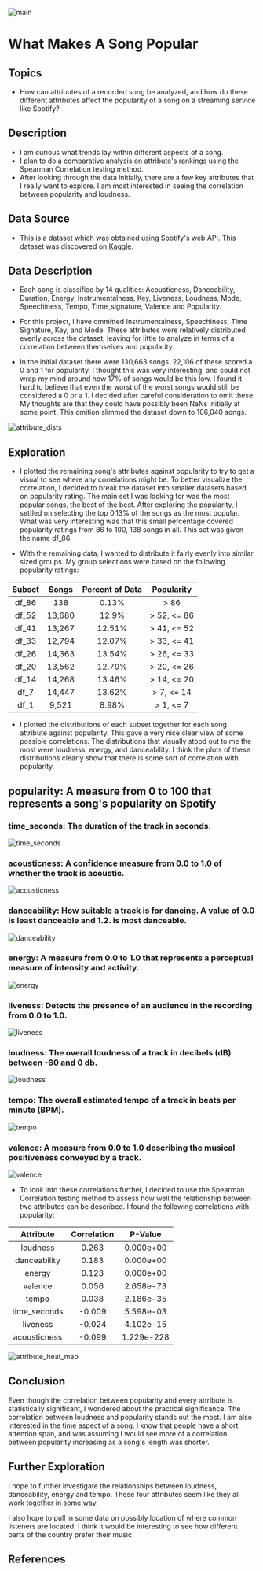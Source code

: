 ![main](/images/waveform2.jpg)

# What Makes A Song Popular

## Topics

- How can attributes of a recorded song be analyzed, and how do these different attributes affect the popularity of a song on a streaming service like Spotify?

## Description

- I am curious what trends lay within different aspects of a song.
- I plan to do a comparative analysis on attribute's rankings using the Spearman Correlation testing method.
- After looking through the data initially, there are a few key attributes that I really want to explore.  I am most interested in seeing the correlation between popularity and loudness.

## Data Source

- This is a dataset which was obtained using Spotify's web API.  This dataset was discovered on [Kaggle](https://www.kaggle.com/tomigelo/spotify-audio-features/home?select=SpotifyAudioFeaturesNov2018.csv "Title").

## Data Description

- Each song is classified by 14 qualities: Acousticness, Danceability, Duration, Energy, Instrumentalness, Key, Liveness, Loudness, Mode, Speechiness, Tempo, Time_signature, Valence and Popularity.

- For this project, I have ommitted Instrumentalness, Speechiness, Time Signature, Key, and Mode.  These attributes were relatively distributed evenly across the dataset, leaving for little to analyze in terms of a correlation between themselves and popularity.

- In the initial dataset there were 130,663 songs.  22,106 of these scored a 0 and 1 for popularity.  I thought this was very interesting, and could not wrap my mind around how 17% of songs would be this low.  I found it hard to believe that even the worst of the worst songs would still be considered a 0 or a 1.  I decided after careful consideration to omit these.  My thoughts are that they could have possibly been NaNs initially at some point.  This omition slimmed the dataset down to 106,040 songs.

![attribute_dists](/images/attribute_dists.png)

## Exploration

- I plotted the remaining song's attributes against popularity to try to get a visual to see where any correlations might be.  To better visualize the correlation, I decided to break the dataset into smaller datasets based on popularity rating.  The main set I was looking for was the most popular songs, the best of the best.  After exploring the popularity, I settled on selecting the top 0.13% of the songs as the most popular.  What was very interesting was that this small percentage covered popularity ratings from 86 to 100, 138 songs in all.  This set was given the name df_86.

- With the remaining data, I wanted to distribute it fairly evenly into similar sized groups.  My group selections were based on the following popularity ratings:

| Subset   | Songs  | Percent of Data | Popularity   |
| :------: | :----: | :-------------: | :----------: |
| df_86    | 138    |        0.13%    | > 86         |
| df_52    | 13,680 |       12.9%     | > 52, <= 86  |
| df_41    | 13,267 |       12.51%    | > 41, <= 52  |
| df_33    | 12,794 |       12.07%    | > 33, <= 41  |
| df_26    | 14,363 |       13.54%    | > 26, <= 33  |
| df_20    | 13,562 |       12.79%    | > 20, <= 26  |
| df_14    | 14,268 |       13.46%    | > 14, <= 20  |
| df_7     | 14,447 |       13.62%    | > 7, <= 14   |
| df_1     |  9,521 |       8.98%     | > 1, <= 7    |

- I plotted the distributions of each subset together for each song attribute against popularity.  This gave a very nice clear view of some possible correlations.  The distributions that visually stood out to me the most were loudness, energy, and danceability.  I think the plots of these distributions clearly show that there is some sort of correlation with popularity.

## popularity: A measure from 0 to 100 that represents a song's popularity on Spotify

### time_seconds: The duration of the track in seconds.
![time_seconds](/images/time_seconds.png)

### acousticness: A confidence measure from 0.0 to 1.0 of whether the track is acoustic.
![acousticness](/images/acousticness.png)

### danceability: How suitable a track is for dancing. A value of 0.0 is least danceable and 1.2. is most danceable.
![danceability](/images/danceability.png)

### energy: A measure from 0.0 to 1.0 that represents a perceptual measure of intensity and activity.
![energy](/images/energy.png)

### liveness: Detects the presence of an audience in the recording from 0.0 to 1.0.
![liveness](/images/liveness.png)

### loudness: The overall loudness of a track in decibels (dB) between -60 and 0 db.
![loudness](/images/loudness.png)

### tempo: The overall estimated tempo of a track in beats per minute (BPM).
![tempo](/images/tempo.png)

### valence: A measure from 0.0 to 1.0 describing the musical positiveness conveyed by a track.
![valence](/images/valence.png)



- To look into these correlations further, I decided to use the Spearman Correlation testing method to assess how well the relationship between two attributes can be described.  I found the following correlations with popularity:

| Attribute    | Correlation | P-Value    |
| :----------: | :---------: | :--------: |
| loudness     | 0.263       | 0.000e+00  |
| danceability | 0.183       | 0.000e+00  |
| energy       | 0.123       | 0.000e+00  |
| valence      | 0.056       | 2.658e-73  |
| tempo        | 0.038       | 2.186e-35  |
| time_seconds | -0.009      | 5.598e-03  |
| liveness     | -0.024      | 4.102e-15  |
| acousticness | -0.099      | 1.229e-228 |

![attribute_heat_map](/images/attribute_heat_map.png)

## Conclusion

Even though the correlation between popularity and every attribute is statistically significant, I wondered about the practical significance. The correlation between loudness and popularity stands out the most. I am also interested in the time aspect of a song. I know that people have a short attention span, and was assuming I would see more of a correlation between popularity increasing as a song's length was shorter.

## Further Exploration

I hope to further investigate the relationships between loudness, danceability, energy and tempo.  These four attributes seem like they all work together in some way.

I also hope to pull in some data on possibly location of where common listeners are located.  I think it would be interesting to see how different parts of the country prefer their music.

## References


